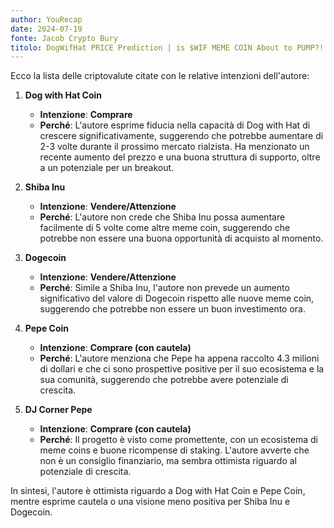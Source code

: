```yaml
---
author: YouRecap
date: 2024-07-19
fonte: Jacob Crypto Bury
titolo: DogWifHat PRICE Prediction | is $WIF MEME COIN About to PUMP?!
---
```


Ecco la lista delle criptovalute citate con le relative intenzioni dell'autore:

1. **Dog with Hat Coin**
   - **Intenzione**: **Comprare**
   - **Perché**: L'autore esprime fiducia nella capacità di Dog with Hat di crescere significativamente, suggerendo che potrebbe aumentare di 2-3 volte durante il prossimo mercato rialzista. Ha menzionato un recente aumento del prezzo e una buona struttura di supporto, oltre a un potenziale per un breakout.

2. **Shiba Inu**
   - **Intenzione**: **Vendere/Attenzione**
   - **Perché**: L'autore non crede che Shiba Inu possa aumentare facilmente di 5 volte come altre meme coin, suggerendo che potrebbe non essere una buona opportunità di acquisto al momento.

3. **Dogecoin**
   - **Intenzione**: **Vendere/Attenzione**
   - **Perché**: Simile a Shiba Inu, l'autore non prevede un aumento significativo del valore di Dogecoin rispetto alle nuove meme coin, suggerendo che potrebbe non essere un buon investimento ora.

4. **Pepe Coin**
   - **Intenzione**: **Comprare (con cautela)**
   - **Perché**: L'autore menziona che Pepe ha appena raccolto 4.3 milioni di dollari e che ci sono prospettive positive per il suo ecosistema e la sua comunità, suggerendo che potrebbe avere potenziale di crescita.

5. **DJ Corner Pepe**
   - **Intenzione**: **Comprare (con cautela)**
   - **Perché**: Il progetto è visto come promettente, con un ecosistema di meme coins e buone ricompense di staking. L'autore avverte che non è un consiglio finanziario, ma sembra ottimista riguardo al potenziale di crescita.

In sintesi, l'autore è ottimista riguardo a Dog with Hat Coin e Pepe Coin, mentre esprime cautela o una visione meno positiva per Shiba Inu e Dogecoin.
